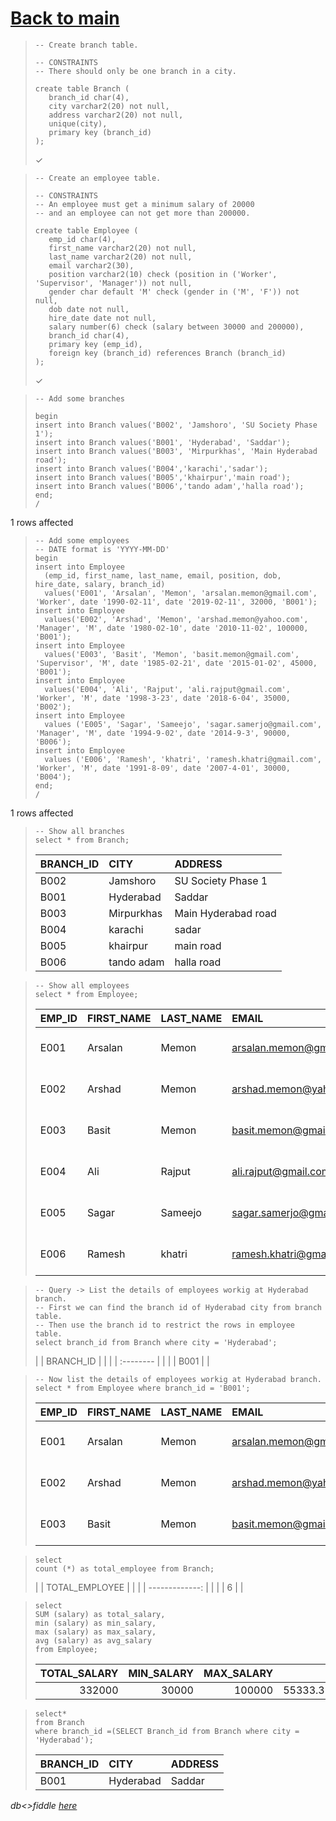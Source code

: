 # [Back to main](https://github.com/glaghari/database-assignement-2019)
<!-- -->
>     -- Create branch table.
>     
>     -- CONSTRAINTS
>     -- There should only be one branch in a city.
>     
>     create table Branch (
>        branch_id char(4),
>        city varchar2(20) not null,
>        address varchar2(20) not null,
>        unique(city),
>        primary key (branch_id)
>     );
> 
> ✓

<!-- -->
>     -- Create an employee table.
>     
>     -- CONSTRAINTS
>     -- An employee must get a minimum salary of 20000
>     -- and an employee can not get more than 200000.
>     
>     create table Employee (
>        emp_id char(4),
>        first_name varchar2(20) not null,
>        last_name varchar2(20) not null,
>        email varchar2(30),
>        position varchar2(10) check (position in ('Worker', 'Supervisor', 'Manager')) not null,
>        gender char default 'M' check (gender in ('M', 'F')) not null,
>        dob date not null,
>        hire_date date not null,
>        salary number(6) check (salary between 30000 and 200000),
>        branch_id char(4),
>        primary key (emp_id),
>        foreign key (branch_id) references Branch (branch_id)
>     );
> 
> ✓

<!-- -->
>     -- Add some branches
>     
>     begin
>     insert into Branch values('B002', 'Jamshoro', 'SU Society Phase 1');
>     insert into Branch values('B001', 'Hyderabad', 'Saddar');
>     insert into Branch values('B003', 'Mirpurkhas', 'Main Hyderabad road');
>     insert into Branch values('B004','karachi','sadar');
>     insert into Branch values('B005','khairpur','main road');
>     insert into Branch values('B006','tando adam','halla road');
>     end;
>     /
> 
1 rows affected

<!-- -->
>     -- Add some employees
>     -- DATE format is 'YYYY-MM-DD'
>     begin
>     insert into Employee
>       (emp_id, first_name, last_name, email, position, dob, hire_date, salary, branch_id)
>       values('E001', 'Arsalan', 'Memon', 'arsalan.memon@gmail.com', 'Worker', date '1990-02-11', date '2019-02-11', 32000, 'B001');
>     insert into Employee
>       values('E002', 'Arshad', 'Memon', 'arshad.memon@yahoo.com', 'Manager', 'M', date '1980-02-10', date '2010-11-02', 100000, 'B001');
>     insert into Employee
>       values('E003', 'Basit', 'Memon', 'basit.memon@gmail.com', 'Supervisor', 'M', date '1985-02-21', date '2015-01-02', 45000, 'B001');
>     insert into Employee
>       values('E004', 'Ali', 'Rajput', 'ali.rajput@gmail.com', 'Worker', 'M', date '1998-3-23', date '2018-6-04', 35000, 'B002');
>     insert into Employee
>       values ('E005', 'Sagar', 'Sameejo', 'sagar.samerjo@gmail.com', 'Manager', 'M', date '1994-9-02', date '2014-9-3', 90000, 'B006');
>     insert into Employee
>       values ('E006', 'Ramesh', 'khatri', 'ramesh.khatri@gmail.com', 'Worker', 'M', date '1991-8-09', date '2007-4-01', 30000, 'B004');
>     end;
>     /
> 
1 rows affected

<!-- -->
>     -- Show all branches
>     select * from Branch;
> 
> | BRANCH_ID | CITY       | ADDRESS             |
> | :-------- | :--------- | :------------------ |
> | B002      | Jamshoro   | SU Society Phase 1  |
> | B001      | Hyderabad  | Saddar              |
> | B003      | Mirpurkhas | Main Hyderabad road |
> | B004      | karachi    | sadar               |
> | B005      | khairpur   | main road           |
> | B006      | tando adam | halla road          |

<!-- -->
>     -- Show all employees
>     select * from Employee;
> 
> | EMP_ID | FIRST_NAME | LAST_NAME | EMAIL                   | POSITION   | GENDER | DOB       | HIRE_DATE | SALARY | BRANCH_ID |
> | :----- | :--------- | :-------- | :---------------------- | :--------- | :----- | :-------- | :-------- | -----: | :-------- |
> | E001   | Arsalan    | Memon     | arsalan.memon@gmail.com | Worker     | M      | 11-FEB-90 | 11-FEB-19 |  32000 | B001      |
> | E002   | Arshad     | Memon     | arshad.memon@yahoo.com  | Manager    | M      | 10-FEB-80 | 02-NOV-10 | 100000 | B001      |
> | E003   | Basit      | Memon     | basit.memon@gmail.com   | Supervisor | M      | 21-FEB-85 | 02-JAN-15 |  45000 | B001      |
> | E004   | Ali        | Rajput    | ali.rajput@gmail.com    | Worker     | M      | 23-MAR-98 | 04-JUN-18 |  35000 | B002      |
> | E005   | Sagar      | Sameejo   | sagar.samerjo@gmail.com | Manager    | M      | 02-SEP-94 | 03-SEP-14 |  90000 | B006      |
> | E006   | Ramesh     | khatri    | ramesh.khatri@gmail.com | Worker     | M      | 09-AUG-91 | 01-APR-07 |  30000 | B004      |

<!-- -->
>     -- Query -> List the details of employees workig at Hyderabad branch.
>     -- First we can find the branch id of Hyderabad city from branch table.
>     -- Then use the branch id to restrict the rows in employee table.
>     select branch_id from Branch where city = 'Hyderabad';
> 
> | | BRANCH_ID | |
> | | :-------- | |
> | | B001      | |

<!-- -->
>     -- Now list the details of employees workig at Hyderabad branch.
>     select * from Employee where branch_id = 'B001';
> 
> | EMP_ID | FIRST_NAME | LAST_NAME | EMAIL                   | POSITION   | GENDER | DOB       | HIRE_DATE | SALARY | BRANCH_ID |
> | :----- | :--------- | :-------- | :---------------------- | :--------- | :----- | :-------- | :-------- | -----: | :-------- |
> | E001   | Arsalan    | Memon     | arsalan.memon@gmail.com | Worker     | M      | 11-FEB-90 | 11-FEB-19 |  32000 | B001      |
> | E002   | Arshad     | Memon     | arshad.memon@yahoo.com  | Manager    | M      | 10-FEB-80 | 02-NOV-10 | 100000 | B001      |
> | E003   | Basit      | Memon     | basit.memon@gmail.com   | Supervisor | M      | 21-FEB-85 | 02-JAN-15 |  45000 | B001      |

<!-- -->
>     select 
>     count (*) as total_employee from Branch;
> 
> | | TOTAL_EMPLOYEE | |
> | | -------------: | |
> | |              6 | |

<!-- -->
>     select 
>     SUM (salary) as total_salary,
>     min (salary) as min_salary,
>     max (salary) as max_salary,
>     avg (salary) as avg_salary
>     from Employee;
> 
> | TOTAL_SALARY | MIN_SALARY | MAX_SALARY |                               AVG_SALARY |
> | -----------: | ---------: | ---------: | ---------------------------------------: |
> |       332000 |      30000 |     100000 | 55333.3333333333333333333333333333333333 |

<!-- -->
>     select*
>     from Branch
>     where branch_id =(SELECT Branch_id from Branch where city = 'Hyderabad');
> 
> | BRANCH_ID | CITY      | ADDRESS |
> | :-------- | :-------- | :------ |
> | B001      | Hyderabad | Saddar  |

*db<>fiddle [here](https://dbfiddle.uk/?rdbms=oracle_11.2&fiddle=d7405457f7bd2fea06ddb08513c107c1)*
